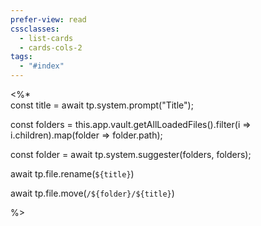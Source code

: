 ```yaml
---
prefer-view: read
cssclasses:
  - list-cards
  - cards-cols-2
tags:
  - "#index"
---
```

<%*  
const title = await tp.system.prompt("Title");

const folders = this.app.vault.getAllLoadedFiles().filter(i => i.children).map(folder => folder.path);

const folder = await tp.system.suggester(folders, folders);

await tp.file.rename(`${title}`)

await tp.file.move(`/${folder}/${title}`)

%>